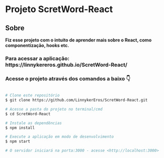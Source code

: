<h1>Projeto ScretWord-React</h1>

<h2>Sobre</h2>
<p> <strong>Fiz esse projeto com o intuito de aprender mais sobre o React, como componentização, hooks etc. </strong></p>
<h3>Para acessar a aplicação: https://linnykereros.github.io/ScretWord-React/ </h3>

<h3> Acesse o projeto através dos comandos a baixo 👇</h3>

```bash

# Clone este repositório
$ git clone https://github.com/LinnykerEros/ScretWord-React.git

# Acesse a pasta do projeto no terminal/cmd
$ cd ScretWord-React

# Instale as dependências
$ npm install

# Execute a aplicação em modo de desenvolvimento
$ npm start

# O servidor iniciará na porta:3000 - acesse <http://localhost:3000>
```
